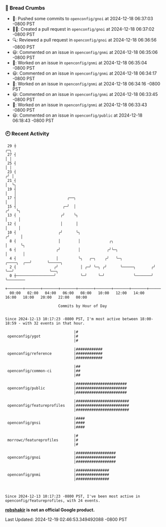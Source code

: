 ### 🍞 Bread Crumbs

 * 🚢: Pushed some commits to `openconfig/gnoi` at 2024-12-18 06:37:03 -0800 PST
 * ✍🏼: Created a pull request in `openconfig/gnoi` at 2024-12-18 06:37:02 -0800 PST
 * 🔍: Reviewed a pull request in  `openconfig/gnoi` at 2024-12-18 06:36:56 -0800 PST
 * 😃: Commented on an issue in `openconfig/gnmi` at 2024-12-18 06:35:06 -0800 PST
 * 👀: Worked on an issue in `openconfig/gnmi` at 2024-12-18 06:35:04 -0800 PST
 * 😃: Commented on an issue in `openconfig/gnmi` at 2024-12-18 06:34:17 -0800 PST
 * 👀: Worked on an issue in `openconfig/gnmi` at 2024-12-18 06:34:16 -0800 PST
 * 😃: Commented on an issue in `openconfig/gnmi` at 2024-12-18 06:33:45 -0800 PST
 * 👀: Worked on an issue in `openconfig/gnmi` at 2024-12-18 06:33:43 -0800 PST
 * 😃: Commented on an issue in `openconfig/public` at 2024-12-18 06:18:43 -0800 PST

### 🕘 Recent Activity
```
 29 ┼                                                                            ╭─╮
 27 ┤                                                                            │ │
 25 ┤                                                                            │ │
 23 ┤                                                                           ╭╯ │
 21 ┤                                                                           │  ╰╮
 19 ┤                                                                           │   │
 17 ┤                       ╭──╮                                                │   │
 15 ┤                     ╭─╯  │                                               ╭╯   ╰╮
 13 ┤                    ╭╯    ╰╮                                              │     │
 12 ┤                    │      │                                              │     │
 10 ┤                   ╭╯      ╰╮                                            ╭╯     │
  8 ┤                   │        │             ╭╮                             │      ╰╮
  6 ┤                  ╭╯        │            ╭╯╰─╮                           │       │
  4 ┤                  │         ╰╮   ╭─╮    ╭╯   ╰─╮              ╭────╮  ╭──╯       ╰─────╮
  2 ┤                 ╭╯          │ ╭─╯ ╰─╮ ╭╯      ╰─────╮       ╭╯    ╰──╯                ╰──╮
  0 ┼─────────────────╯           ╰─╯     ╰─╯             ╰───────╯                            ╰────────
    +───────+───────+───────+───────+───────+───────+───────+───────+───────+───────+───────+───────+────
  00:00   02:00   04:00   06:00   08:00   10:00   12:00   14:00   16:00   18:00   20:00   22:00   00:00   

						Commits by Hour of Day


Since 2024-12-13 10:17:23 -0800 PST, I'm most active between 18:00-18:59 - with 32 events in that hour.

```



```
                               |#
 openconfig/ygot               |#
                               |#

                               |############
 openconfig/reference          |############
                               |############

                               |##
 openconfig/common-ci          |##
                               |##

                               |#######################
 openconfig/public             |#######################
                               |#######################

                               |########################
 openconfig/featureprofiles    |########################
                               |########################

                               |####
 openconfig/gnsi               |####
                               |####

                               |#
 morrowc/featureprofiles       |#
                               |#

                               |##################
 openconfig/gnoi               |##################
                               |##################

                               |###############
 openconfig/gnmi               |###############
                               |###############



Since 2024-12-13 10:17:23 -0800 PST, I've been most active in openconfig/featureprofiles, with 24 events.

```
**[robshakir](mailto:robjs@google.com) is not an official Google product.**  


Last Updated: 2024-12-19 02:46:53.349492088 -0800 PST
